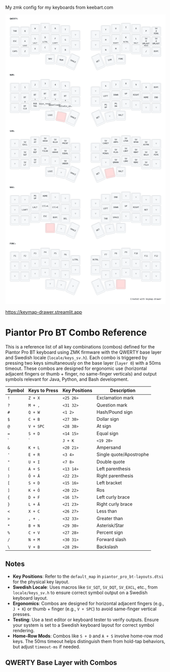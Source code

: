 My zmk config for my keyboards from keebart.com


![](my_keymap.png)


https://keymap-drawer.streamlit.app


# Piantor Pro BT Combo Reference

This is a reference list of all key combinations (combos) defined for the Piantor Pro BT keyboard using ZMK firmware with the QWERTY base layer and Swedish locale (`locale/keys_sv.h`). Each combo is triggered by pressing two keys simultaneously on the base layer (`layer 0`) with a 50ms timeout. These combos are designed for ergonomic use (horizontal adjacent fingers or thumb + finger, no same-finger verticals) and output symbols relevant for Java, Python, and Bash development.

| Symbol | Keys to Press | Key Positions | Description |
|--------|---------------|---------------|-------------|
| `!`    | `Z + X`       | `<25 26>`     | Exclamation mark |
| `?`    | `M + ,`       | `<31 32>`     | Question mark |
| `#`    | `Q + W`       | `<1 2>`       | Hash/Pound sign |
| `$`    | `C + B`       | `<27 30>`     | Dollar sign |
| `@`    | `V + SPC`     | `<28 38>`     | At sign |
| `=`    | `S + D`       | `<14 15>`     | Equal sign |
| `|`    | `J + K`       | `<19 20>`     | Pipe/Vertical bar |
| `&`    | `K + L`       | `<20 21>`     | Ampersand |
| `'`    | `E + R`       | `<3 4>`       | Single quote/Apostrophe |
| `"`    | `U + I`       | `<7 8>`       | Double quote |
| `(`    | `A + S`       | `<13 14>`     | Left parenthesis |
| `)`    | `Ö + Ä`       | `<22 23>`     | Right parenthesis |
| `[`    | `S + D`       | `<15 16>`     | Left bracket |
| `]`    | `K + Ö`       | `<20 22>`     | Ros| Right bracket |
| `{`    | `D + F`       | `<16 17>`     | Left curly brace |
| `}`    | `L + Ä`       | `<21 23>`     | Right curly brace |
| `<`    | `X + C`       | `<26 27>`     | Less than |
| `>`    | `, + .`       | `<32 33>`     | Greater than |
| `*`    | `B + N`       | `<29 30>`     | Asterisk/Star |
| `%`    | `C + V`       | `<27 28>`     | Percent sign |
| `/`    | `N + M`       | `<30 31>`     | Forward slash |
| `\`    | `V + B`       | `<28 29>`     | Backslash |

## Notes
- **Key Positions**: Refer to the `default_map` in `piantor_pro_bt-layouts.dtsi` for the physical key layout.
- **Swedish Locale**: Uses macros like `SV_SQT`, `SV_DQT`, `SV_EXCL`, etc., from `locale/keys_sv.h` to ensure correct symbol output on a Swedish keyboard layout.
- **Ergonomics**: Combos are designed for horizontal adjacent fingers (e.g., `J + K`) or thumb + finger (e.g., `V + SPC`) to avoid same-finger vertical presses.
- **Testing**: Use a text editor or keyboard tester to verify outputs. Ensure your system is set to a Swedish keyboard layout for correct symbol rendering.
- **Home-Row Mods**: Combos like `S + D` and `A + S` involve home-row mod keys. The 50ms timeout helps distinguish them from hold-tap behaviors, but adjust `timeout-ms` if needed.

## QWERTY Base Layer with Combos
